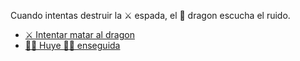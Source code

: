 Cuando intentas destruir la ⚔️ espada, el 🐉 dragon escucha el ruido.

- [⚔️ Intentar matar al dragon](2-1C.md)
- [🏃‍♀️ Huye 🏃‍♂️ enseguida](3-1.md)
